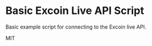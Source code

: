 Basic Excoin Live API Script
=================

Basic example script for connecting to the Excoin live API. 


MIT
